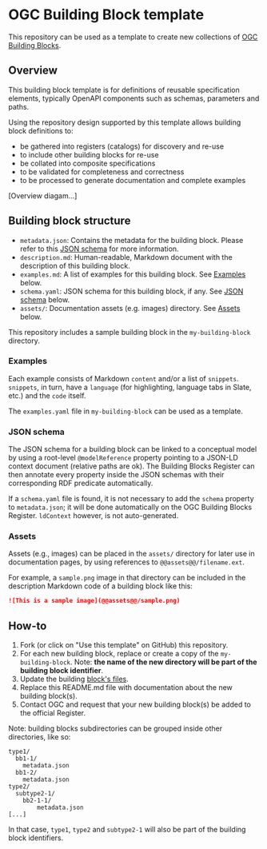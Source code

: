 # OGC Building Block template

This repository can be used as a template to create new collections of
[OGC Building Blocks](https://opengeospatial.github.io/bblocks). 

## Overview

This building block template is for definitions of reusable specification elements, typically OpenAPI components such as schemas, parameters and paths.

Using the repository design supported by this template allows building block definitions to:

- be gathered into registers (catalogs) for discovery and re-use
- to include other building blocks for re-use 
- be collated into composite specifications
- to be validated for completeness and correctness
- to be processed to generate documentation and complete examples

[Overview diagam...]

## Building block structure

- `metadata.json`: Contains the metadata for the building block. Please refer to this
  [JSON schema](https://github.com/avillar/bblocks/blob/master/metadata-schema.yaml) for more information.
- `description.md`: Human-readable, Markdown document with the description of this building block.
- `examples.md`: A list of examples for this building block. See [Examples](#examples) below.
- `schema.yaml`: JSON schema for this building block, if any. See [JSON schema](#json-schema) below.
- `assets/`: Documentation assets (e.g. images) directory. See [Assets](#assets) below.

This repository includes a sample building block in the `my-building-block` directory.

### Examples

Each example consists of Markdown `content` and/or a list of `snippets`. `snippets`, in turn,
have a `language` (for highlighting, language tabs in Slate, etc.) and the `code` itself. 

The `examples.yaml` file in `my-building-block` can be used as a template.

### JSON schema

The JSON schema for a building block can be linked to a conceptual model by using a root-level `@modelReference`
property pointing to a JSON-LD context document (relative paths are ok). The Building Blocks Register can 
then annotate every property inside the JSON schemas with their corresponding RDF predicate automatically.

If a `schema.yaml` file is found, it is not necessary to add the `schema` property to `metadata.json`; it will
be done automatically on the OGC Building Blocks Register. `ldContext` however, is not auto-generated. 

### Assets

Assets (e.g., images) can be placed in the `assets/` directory for later use in documentation pages,
by using references to `@@assets@@/filename.ext`.

For example, a `sample.png` image in that directory can be included in the description
Markdown code of a building block like this:

```markdown
![This is a sample image](@@assets@@/sample.png)
```

## How-to

1. Fork (or click on "Use this template" on GitHub) this repository.
2. For each new building block, replace or create a copy of the `my-building-block`.
   Note: **the name of the new directory will be part of the building block identifier**.
3. Update the building [block's files](#building-block-structure).
4. Replace this README.md file with documentation about the new building block(s).
5. Contact OGC and request that your new building block(s) be added to the official Register.

Note: building blocks subdirectories can be grouped inside other directories, like so:

```
type1/
  bb1-1/
    metadata.json
  bb1-2/
    metadata.json
type2/
  subtype2-1/
    bb2-1-1/
        metadata.json
[...]
```

In that case, `type1`, `type2` and `subtype2-1` will also be part of the building block identifiers.
